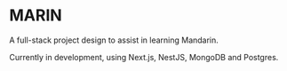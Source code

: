 # MARIN

A full-stack project design to assist in learning Mandarin. 

Currently in development, using Next.js, NestJS, MongoDB and Postgres.
 
